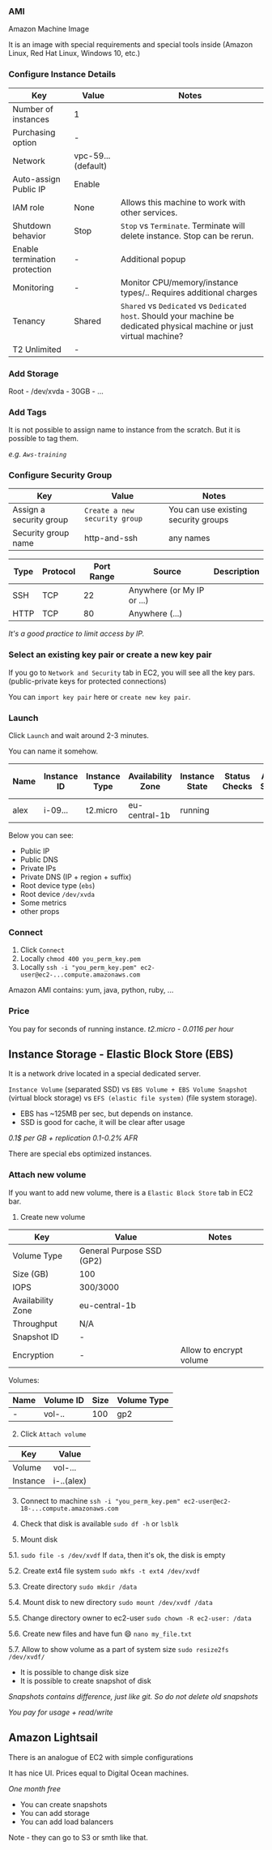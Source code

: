 ### AMI

Amazon Machine Image

It is an image with special requirements and special tools inside (Amazon Linux, Red Hat Linux, Windows 10, etc.)

### Configure Instance Details


| Key | Value | Notes
|-----|-------|-----
| Number of instances | 1 | 
| Purchasing option | - | 
| Network | vpc-59... (default) | 
| Auto-assign Public IP      | Enable | 
| IAM role | None | Allows this machine to work with other services.
| Shutdown behavior | Stop | `Stop` vs `Terminate`. Terminate will delete instance. Stop can be rerun.
| Enable termination protection | - | Additional popup
| Monitoring | - | Monitor CPU/memory/instance types/.. Requires additional charges
| Tenancy | Shared | `Shared` vs `Dedicated` vs `Dedicated host`. Should your machine be dedicated physical machine or just virtual machine?
| T2 Unlimited | - |
 
### Add Storage

Root - /dev/xvda - 30GB - ...

### Add Tags

It is not possible to assign name to instance from the scratch. But it is possible to tag them.

*e.g. `Aws-training`*

### Configure Security Group

| Key | Value | Notes
|-----|-------|-------
| Assign a security group | `Create a new security group` | You can use existing security groups
| Security group name | http-and-ssh | any names

| Type | Protocol | Port Range | Source | Description
|------|----------|------------|--------|------------
| SSH | TCP | 22 | Anywhere (or My IP or ...) |
| HTTP | TCP | 80 | Anywhere (...) |

*It's a good practice to limit access by IP.*

### Select an existing key pair or create a new key pair

If you go to `Network and Security` tab in EC2, you will see all the key pars. (public-private keys for protected connections)

You can `import key pair` here or `create new key pair`.

### Launch

Click `Launch` and wait around 2-3 minutes.

You can name it somehow.

| Name | Instance ID | Instance Type | Availability Zone | Instance State | Status Checks | Alarm Status | Public DNS (IPV4) | IPv4 Public IP | Security Groups
|------|-------------|---------------|-------------------|----------------|---------------|--------------|-------------------|----------------|----------------
| alex | i-09...     | t2.micro      | eu-central-1b     | running        |               |              | ...               | ...            | (link to group)

Below you can see:
* Public IP
* Public DNS 
* Private IPs
* Private DNS (IP + region + suffix)
* Root device type (`ebs`)
* Root device `/dev/xvda`
* Some metrics
* other props

### Connect

1. Click `Connect`
2. Locally `chmod 400 you_perm_key.pem`
3. Locally `ssh -i "you_perm_key.pem" ec2-user@ec2-...compute.amazonaws.com`

Amazon AMI contains:
yum, java, python, ruby, ...

### Price

You pay for seconds of running instance.
*t2.micro - 0.0116 per hour*

## Instance Storage - Elastic Block Store (EBS)

It is a network drive located in a special dedicated server.

`Instance Volume` (separated SSD) vs `EBS Volume + EBS Volume Snapshot` (virtual block storage) vs `EFS (elastic file system)` (file system storage).

* EBS has ~125MB per sec, but depends on instance.
* SSD is good for cache, it will be clear after usage

*0.1$ per GB + replication*
*0.1-0.2% AFR*

There are special ebs optimized instances.

### Attach new volume

If you want to add new volume, there is a `Elastic Block Store` tab in EC2 bar.

1. Create new volume

| Key | Value | Notes
| --- | ----- | ------
| Volume Type | General Purpose SSD (GP2)
| Size (GB) | 100 
| IOPS | 300/3000
| Availability Zone | eu-central-1b
| Throughput | N/A
| Snapshot ID | - |
| Encryption | - | Allow to encrypt volume

Volumes:

| Name | Volume ID | Size | Volume Type 
|------|-----------|------|-------------
| -    | vol-..    | 100  | gp2         


2. Click `Attach volume`

| Key | Value
|-----|------
| Volume | vol-...
| Instance | i-..(alex)

3. Connect to machine
`ssh -i "you_perm_key.pem" ec2-user@ec2-18-...compute.amazonaws.com`

4. Check that disk is available
`sudo df -h` or `lsblk`

5. Mount disk

5.1. `sudo file -s /dev/xvdf`
If `data`, then it's ok, the disk is empty

5.2. Create ext4 file system
`sudo mkfs -t ext4 /dev/xvdf`

5.3. Create directory
`sudo mkdir /data`

5.4. Mount disk to new directory
`sudo mount /dev/xvdf /data`

5.5. Change directory owner to ec2-user
`sudo chown -R ec2-user: /data`

5.6. Create new files and have fun :smile:
`nano my_file.txt`

5.7. Allow to show volume as a part of system size
`sudo resize2fs /dev/xvdf/`

* It is possible to change disk size
* It is possible to create snapshot of disk

*Snapshots contains difference, just like git. So do not delete old snapshots*

*You pay for usage + read/write*

## Amazon Lightsail

There is an analogue of EC2 with simple configurations

It has nice UI. Prices equal to Digital Ocean machines.

*One month free*

* You can create snapshots
* You can add storage
* You can add load balancers

Note - they can go to S3 or smth like that.